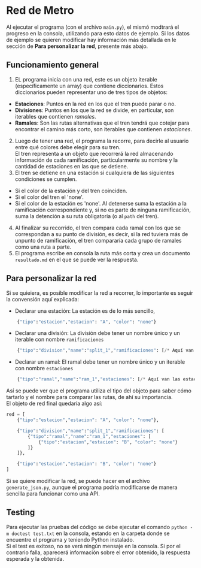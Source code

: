 # Red de Metro

Al ejecutar el programa (con el archivo `main.py`), el mismó modtrará el progreso en la consola, utilizando para esto datos de ejemplo. Si los datos de ejemplo se quieren modificar hay información más detallada en le sección de **Para personalizar la red**, presente más abajo.

## Funcionamiento general

1) EL programa inicia con una red, este es un objeto iterable (específicamente un array) que contiene diccionarios.
Estos diccionarios pueden representar uno de tres tipos de objetos:
* **Estaciones**: Puntos en la red en los que el tren puede parar o no.
* **Divisiones**: Puntos en los que la red se divide, en particular, son iterables que contienen *ramales*.
* **Ramales**: Son las rutas alternativas que el tren tendrá que cotejar para encontrar el camino más corto, son iterables que contienen *estaciones*.  
2) Luego de tener una red, el programa la recorre, para decirle al usuario entre qué colores debe elegir para su tren.  
El tren representa a un objeto que recorrerá la red almacenando información de cada ramificación, particularmente su nombre y la cantidad de estaciones en las que se detiene.  
3) El tren se detiene en una estación si cualquiera de las siguientes condiciones se cumplen.  
* Si el color de la estación y del tren coinciden.
* Si el color del tren el 'none'.
* Si el color de la estación es 'none'.
Al detenerse suma la estación a la ramificación correspondiente y, si no es parte de ninguna ramificación, suma la detención a su ruta obligatoria (o al `path` del tren).  
4) Al finalizar su recorrido, el tren compara cada ramal con los que se correspondan a su punto de división, es decir, si la red tuviera más de unpunto de ramificación, el tren compararía cada grupo de ramales como una ruta a parte.  
5) El programa escribe en consola la ruta más corta y crea un documento `resultado.md` en el que se puede ver la respuesta.

## Para personalizar la red
Si se quieiera, es posible modificar la red a recorrer, lo importante es seguir la convensión aquí explicada:
* Declarar una estación: La estación es de lo más sencillo, 
```python
	{"tipo":"estacion","estacion": "A", "color": "none"}
```
* Declarar una división: La división debe tener un nombre único y un iterable con nombre `ramificaciones`
```python
	{"tipo":"division","name":"split_1","ramificaciones": [/* Aquí van los ramales */]}
```
* Declarar un ramal: El ramal debe tener un nombre único y un iterable con nombre `estaciones`
```python
	{"tipo":"ramal","name":"ram_1","estaciones": [/* Aquí van las estaciones */]}
```
Así se puede ver que el programa utiliza el tipo del objeto para saber cómo tartarlo y el nombre para comparar las rutas, de ahí su importancia.  
El objeto de red final quedaría algo así:
```python
red = [
    {"tipo":"estacion","estacion": "A", "color": "none"},

    {"tipo":"division","name":"split_1","ramificaciones": [
        {"tipo":"ramal","name":"ram_1","estaciones": [
            {"tipo":"estacion","estacion": "B", "color": "none"}
        ]}
    ]},

    {"tipo":"estacion","estacion": "B", "color": "none"}
]
```
Si se quiere modificar la red, se puede hacer en el archivo `generate_json.py`, aunque el programa podría modificarse de manera sencilla para funcionar como una API.

## Testing
Para ejecutar las pruebas del código se debe ejecutar el comando `python -m doctest test.txt` en la consola, estando en la carpeta donde se encuentre el programa y teniendo Python instalado.  
Si el test es exitoso, no se verá ningún mensaje en la consola. Si por el contrario falla, aparecerá información sobre el error obtenido, la respuesta esperada y la obtenida.